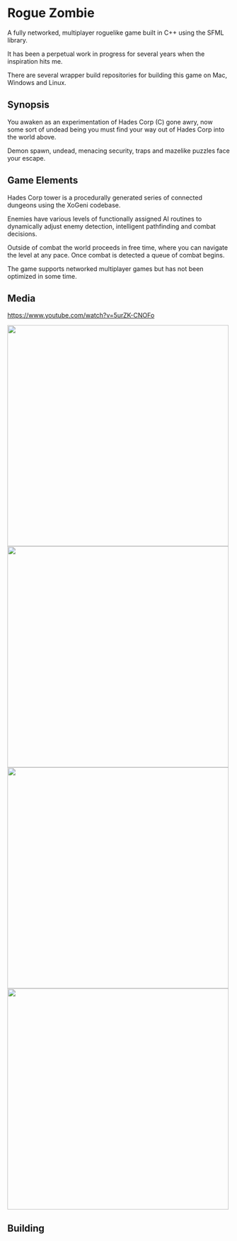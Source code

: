 # Rogue Zombie

A fully networked, multiplayer roguelike game built in C++ using the SFML library.

It has been a perpetual work in progress for several years when the inspiration hits me.

There are several wrapper build repositories for building this game on Mac, Windows and Linux.

## Synopsis

You awaken as an experimentation of Hades Corp (C) gone awry, now some sort of undead being you must find your way out of Hades Corp into the world above.

Demon spawn, undead, menacing security, traps and mazelike puzzles face your escape.

## Game Elements

Hades Corp tower is a procedurally generated series of connected dungeons using the XoGeni codebase.

Enemies have various levels of functionally assigned AI routines to dynamically adjust enemy detection, intelligent pathfinding and combat decisions.

Outside of combat the world proceeds in free time, where you can navigate the level at any pace. Once combat is detected a queue of combat begins.

The game supports networked multiplayer games but has not been optimized in some time.

## Media

https://www.youtube.com/watch?v=5urZK-CNOFo

<img src="https://media.giphy.com/media/1Bek1Q5vb7tWHlsvEp/giphy.gif" width="500" />

<img src="https://media.giphy.com/media/5UudDFsjKINvU2nK9s/giphy.gif" width="500" />

<img src="https://media.giphy.com/media/QJsUHfH4Lie30R61Vz/giphy.gif" width="500" />

<img src="https://media.giphy.com/media/tZqWkDeFzmclavakLI/giphy.gif" width="500" />

## Building
